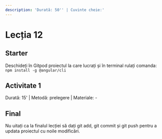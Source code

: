 ```yaml
---
description: 'Durată: 50'' | Cuvinte cheie:'
---
```


# Lecția 12

## Starter

Deschideți în Gitpod proiectul la care lucrați și în terminal rulați comanda: `npm install -g @angular/cli`

## Activitate 1

Durată: 15' \| Metodă: prelegere \| Materiale: -

## Final

Nu uitați ca la finalul lecției să dați git add, git commit și git push pentru a updata proiectul cu noile modificări.



